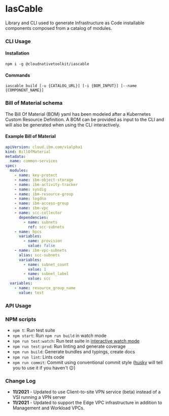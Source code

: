# IasCable

Library and CLI used to generate Infrastructure as Code installable components composed from a catalog of 
modules.

### CLI Usage

#### Installation

```shell
npm i -g @cloudnativetoolkit/iascable
```

#### Commands

```shell
iascable build [-u {CATALOG_URL}] [-i {BOM_INPUT}] [--name {COMPONENT_NAME}]
```

### Bill of Material schema

The Bill Of Material (BOM) yaml has been modeled after a Kubernetes Custom Resource Definition. A BOM can be provided as input to the CLI and will also be generated when using the CLI interactively.

#### Example Bill of Material

```yaml
apiVersion: cloud.ibm.com/v1alpha1
kind: BillOfMaterial
metadata:
  name: common-services
spec:
  modules:
    - name: key-protect
    - name: ibm-object-storage
    - name: ibm-activity-tracker
    - name: sysdig
    - name: ibm-resource-group
    - name: logdna
    - name: ibm-access-group
    - name: ibm-vpc
    - name: scc-collector
      dependencies:
        - name: subnets
          ref: scc-subnets
    - name: hpcs
      variables:
        - name: provision
          value: false
    - name: ibm-vpc-subnets
      alias: scc-subnets
      variables:
        - name: subnet_count
          value: 1
        - name: subnet_label
          value: scc
  variables:
    - name: resource_group_name
      value: test
```

### API Usage

### NPM scripts

 - `npm t`: Run test suite
 - `npm start`: Run `npm run build` in watch mode
 - `npm run test:watch`: Run test suite in [interactive watch mode](http://facebook.github.io/jest/docs/cli.html#watch)
 - `npm run test:prod`: Run linting and generate coverage
 - `npm run build`: Generate bundles and typings, create docs
 - `npm run lint`: Lints code
 - `npm run commit`: Commit using conventional commit style ([husky](https://github.com/typicode/husky) will tell you to use it if you haven't :wink:)

### Change Log

- **11/2021** - Updated to use Client-to-site VPN service (beta) instead of a VSI running a VPN server
- **11/2021** - Updated to support the Edge VPC infrastructure in addition to Management and Workload VPCs.

